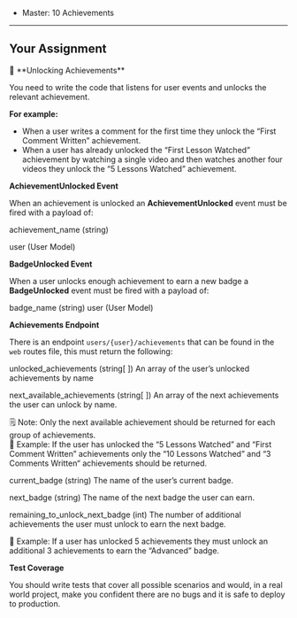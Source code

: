 - Master: 10 Achievements

---

## Your Assignment

<aside>
📝 **Unlocking Achievements**

You need to write the code that listens for user events and unlocks the relevant achievement.

</aside>

**For example:**

- When a user writes a comment for the first time they unlock the “First Comment Written” achievement.
- When a user has already unlocked the “First Lesson Watched” achievement by watching a single video and then watches another four videos they unlock the “5 Lessons Watched” achievement.

**AchievementUnlocked Event**

When an achievement is unlocked an **AchievementUnlocked** event must be fired with a payload of:

achievement_name (string)

user (User Model)

**BadgeUnlocked Event**

When a user unlocks enough achievement to earn a new badge a **BadgeUnlocked** event must be fired with a payload of:

badge_name (string)
user (User Model)

**Achievements Endpoint**

There is an endpoint `users/{user}/achievements` that can be found in the `web` routes file, this must return the following:

unlocked_achievements (string[ ])
An array of the user’s unlocked achievements by name

next_available_achievements (string[ ])
An array of the next achievements the user can unlock by name.

<aside>
🗒️ Note: Only the next available achievement should be returned for each group of achievements.

</aside>

<aside>
👀 Example: If the user has unlocked the “5 Lessons Watched” and “First Comment Written” achievements only the “10 Lessons Watched” and “3 Comments Written“ achievements should be returned.

</aside>

current_badge (string)
The name of the user’s current badge.

next_badge (string)
The name of the next badge the user can earn.

remaining_to_unlock_next_badge (int)
The number of additional achievements the user must unlock to earn the next badge.

<aside>
👀 Example: If a user has unlocked 5 achievements they must unlock an additional 3 achievements to earn the “Advanced” badge.

</aside>

**Test Coverage**

You should write tests that cover all possible scenarios and would, in a real world project, make you confident there are no bugs and it is safe to deploy to production.
